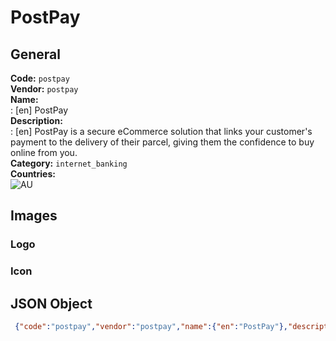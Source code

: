 # PostPay 
## General 
**Code:** `postpay`  
**Vendor:** `postpay`  
**Name:**  
:	[en] PostPay  
**Description:**  
: [en] PostPay is a secure eCommerce solution that links your customer's payment to the delivery of their parcel, giving them the confidence to buy online from you.  
**Category:** `internet_banking`  
**Countries:**  
![AU](https://cdnjs.cloudflare.com/ajax/libs/flag-icon-css/3.3.0/flags/4x3/AU.svg#w24)  
 
## Images 
### Logo 
### Icon 
## JSON Object 
```json
 {"code":"postpay","vendor":"postpay","name":{"en":"PostPay"},"description":{"en":"PostPay is a secure eCommerce solution that links your customer's payment to the delivery of their parcel, giving them the confidence to buy online from you."},"countries":["AU"],"category":"internet_banking"}```  
